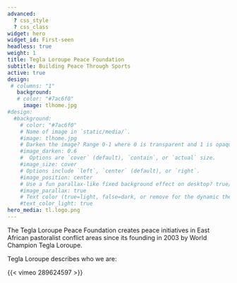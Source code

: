 ```yaml
---
advanced:
  ? css_style
  ? css_class
widget: hero
widget_id: First-seen
headless: true
weight: 1
title: Tegla Loroupe Peace Foundation
subtitle: Building Peace Through Sports
active: true
design:
 # columns: "1"
   background:
   # color: "#7ac6f0"
     image: tlhome.jpg
#design:
  #background:
    # color: "#7ac6f0"
    # Name of image in `static/media/`.
    #image: tlhome.jpg
    # Darken the image? Range 0-1 where 0 is transparent and 1 is opaque.
    #image_darken: 0.6
    #  Options are `cover` (default), `contain`, or `actual` size.
    #image_size: cover
    # Options include `left`, `center` (default), or `right`.
    #image_position: center
    # Use a fun parallax-like fixed background effect on desktop? true/false
    #image_parallax: true
    # Text color (true=light, false=dark, or remove for the dynamic theme color).
    #text_color_light: true
hero_media: tl.logo.png
---
```

The Tegla Loroupe Peace Foundation creates peace initiatives in East African pastoralist conflict areas since its founding in 2003 by World Champion Tegla Loroupe.

Tegla Loroupe describes who we are: 



{{< vimeo 289624597 >}}
